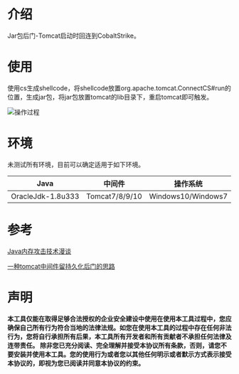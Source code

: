 # 介绍

Jar包后门-Tomcat启动时回连到CobaltStrike。

# 使用

使用cs生成shellcode，将shellcode放置org.apache.tomcat.ConnectCS#run的位置，生成jar包，将jar包放置tomcat的lib目录下，重启tomcat即可触发。

![操作过程](操作过程.gif)

# 环境

未测试所有环境，目前可以确定适用于如下环境。

| Java | 中间件         | 操作系统  |
| ---- | -------------- | --------- |
| OracleJdk-1.8u333  | Tomcat7/8/9/10 | Windows10/Windows7 |

# 参考

[Java内存攻击技术漫谈](https://xz.aliyun.com/t/10075)

[一种tomcat中间件留持久化后门的思路](https://gv7.me/articles/2021/an-idea-of-keeping-persistent-backdoor-in-tomcat-middleware/)

# 声明

**本工具仅能在取得足够合法授权的企业安全建设中使用在使用本工具过程中，您应确保自己所有行为符合当地的法律法规。如您在使用本工具的过程中存在任何非法行为，您将自行承担所有后果，本工具所有开发者和所有贡献者不承担任何法律及连带责任。 除非您已充分阅读、完全理解并接受本协议所有条款，否则，请您不要安装并使用本工具。您的使用行为或者您以其他任何明示或者默示方式表示接受本协议的，即视为您已阅读并同意本协议的约束。**
